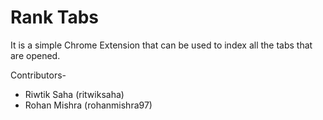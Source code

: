 # Rank Tabs

It is a simple Chrome Extension that can be used to index all the tabs that are opened.

Contributors- 

*   Riwtik Saha (ritwiksaha)
*   Rohan Mishra (rohanmishra97)
